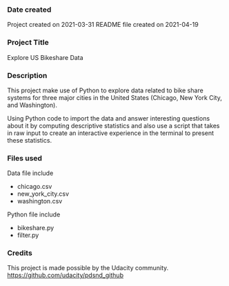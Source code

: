 ### Date created
Project created on 2021-03-31
README file created on 2021-04-19

### Project Title
Explore US Bikeshare Data

### Description
This project make use of Python to explore data related to bike share systems for three major cities in the United States (Chicago, New York City, and Washington).

Using Python code to import the data and answer interesting questions about it by computing descriptive statistics and also use a script that takes in  raw input to create an interactive experience in the terminal to present these statistics.

### Files used
Data file include

* chicago.csv
* new_york_city.csv
* washington.csv

Python file include

* bikeshare.py
* filter.py

### Credits
This project is made possible by the Udacity community.
https://github.com/udacity/pdsnd_github
